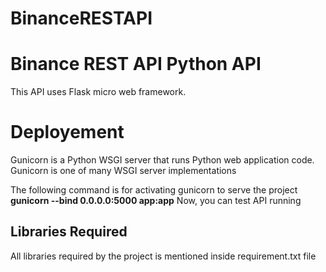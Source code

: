 # BinanceRESTAPI
# Binance REST API Python API 
This API uses Flask micro web framework. 

# Deployement 
Gunicorn is a Python WSGI server that runs Python web application code. Gunicorn is one of many WSGI server implementations

The following command is for activating gunicorn to serve the project
**gunicorn --bind 0.0.0.0:5000 app:app** 
Now, you can test API running

## Libraries Required
All libraries required by the project is mentioned inside requirement.txt file